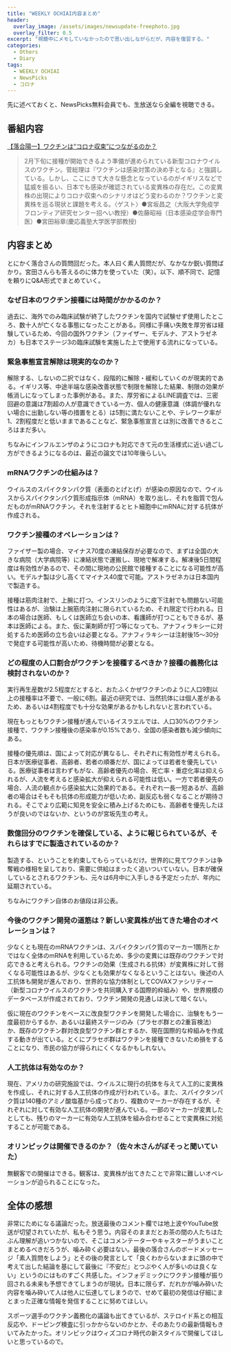 ```yaml
---
title: "WEEKLY OCHIAI内容まとめ"
header:
  overlay_image: /assets/images/newsupdate-freephoto.jpg
  overlay_filter: 0.5
excerpt: "視聴中にメモしていなかったので思い出しながらだが、内容を復習する。"
categories:
  - Others
  - Diary
tags:
  - WEEKLY OCHIAI
  - NewsPicks
  - コロナ
---
```


先に述べておくと、NewsPicks無料会員でも、生放送なら全編を視聴できる。

## 番組内容

[【落合陽一】ワクチンは“コロナ収束”につながるのか？](https://newspicks.com/news/5568967/body/?ref=user_2250)

>2月下旬に接種が開始できるよう準備が進められている新型コロナウイルスのワクチン。菅総理は『ワクチンは感染対策の決め手となる』と強調している。しかし、ここにきて大きな懸念となっているのがイギリスなどで猛威を振るい、日本でも感染が確認されている変異株の存在だ。この変異株の出現によりコロナ収束へのシナリオはどう変わるのか？ワクチンと変異株を巡る現状と課題を考える。〈ゲスト〉●宮坂昌之（大阪大学免疫学フロンティア研究センター招へい教授）●佐藤昭裕（日本感染症学会専門医）●宮田裕章(慶応義塾大学医学部教授)

## 内容まとめ

とにかく落合さんの質問回だった。本人曰く素人質問だが、なかなか鋭い質問ばかり。宮田さんらも答えるのに体力を使っていた（笑）。以下、順不同で、記憶を頼りにQ&A形式でまとめていく。

### なぜ日本のワクチン接種には時間がかかるのか？

過去に、海外でのみ臨床試験が終了したワクチンを国内で試験せず使用したところ、数十人が亡くなる事態になったことがある。同様に手痛い失敗を厚労省は経験しているため、今回の国外ワクチン（ファイザー、モデルナ、アストラゼネカ）も日本でステージ3の臨床試験を実施した上で使用する流れになっている。

### 緊急事態宣言解除は現実的なのか？

解除する、しないの二択ではなく、段階的に解除・緩和していくのが現実的である。イギリス等、中途半端な感染改善状態で制限を解除した結果、制限の効果が帳消しになってしまった事例がある。また、厚労省によるLINE調査では、三密回避の意識は7割超の人が意識できている一方、個人の健康意識（体調が優れない場合に出勤しない等の措置をとる）は5割に満たないことや、テレワーク率が1、2割程度だと低いままであることなど、緊急事態宣言とは別に改善できるところはまだ多い。

ちなみにインフルエンザのようにコロナも対応できて元の生活様式に近い過ごし方ができるようになるのは、最近の論文では10年後らしい。

### mRNAワクチンの仕組みは？

ウイルスのスパイクタンパク質（表面のとげとげ）が感染の原因なので、ウイルスからスパイクタンパク質形成指示体（mRNA）を取り出し、それを脂質で包んだものがmRNAワクチン。それを注射するとヒト細胞中にmRNAに対する抗体が作成される。

### ワクチン接種のオペレーションは？

ファイザー製の場合、マイナス70度の凍結保存が必要なので、まずは全国の大きな病院（大学病院等）に凍結状態で運搬し、現地で解凍する。解凍後5日間程度は有効性があるので、その間に現地の公民館で接種することになる可能性が高い。モデルナ製は少し高くてマイナス40度で可能。アストラゼネカは日本国内で製造する。

接種は筋肉注射で、上腕に打つ。インスリンのように皮下注射でも問題ない可能性はあるが、治験は上腕筋肉注射に限られているため、それ限定で行われる。日本の場合は医師、もしくは医師立ち会いの本、看護師が打つこともできるが、基本は医師による。また、仮に薬剤師が打つ等になっても、アナフィラキシーに対処するため医師の立ち会いは必要となる。アナフィラキシーは注射後15～30分で発症する可能性が高いため、待機時間が必要となる。

### どの程度の人口割合がワクチンを接種するべきか？接種の義務化は検討されないのか？

実行再生産数が2.5程度だとすると、おたふくかぜワクチンのように人口9割以上の接種率は不要で、一般に6割。最近の研究では、当然抗体には個人差があるため、あるいは4割程度でも十分な効果があるかもしれないと言われている。

現在もっともワクチン接種が進んでいるイスラエルでは、人口30%のワクチン接種で、ワクチン接種後の感染率が0.15%であり、全国の感染者数も減少傾向にある。

接種の優先順は、国によって対応が異なるし、それぞれに有効性が考えられる。日本が医療従事者、高齢者、若者の順番だが、国によっては若者を優先している。医療従事者は言わずもがな、高齢者優先の場合、死亡率・重症化率は抑えられるが、人流を考えると感染拡大が抑えられる可能性は低い。一方で若者優先の場合、人流の観点から感染拡大に効果的である。それぞれ一長一短あるが、高齢者の場合はそもそも抗体の形成能力が低いため、副反応も弱くなることが期待される。そこでより広範に知見を安全に積み上げるためにも、高齢者を優先したほうが良いのではないか、というのが宮坂先生の考え。

### 数億回分のワクチンを確保している、ように報じられているが、それらはすでに製造されているのか？

製造する、ということを約束してもらっているだけ。世界的に見てワクチンは争奪戦の様相を呈しており、需要に供給はまったく追いついていない。日本が確保しているとされるワクチンも、元々は6月中に入手しきる予定だったが、年内に延期されている。

ちなみにワクチン自体のお値段は非公表。

### 今後のワクチン開発の道筋は？新しい変異株が出てきた場合のオペレーションは？

少なくとも現在のmRNAワクチンは、スパイクタンパク質のマーカー1箇所とかではなく全体のmRNAを利用しているため、多少の変異には既存のワクチンで対応できると考えられる。ワクチンの効果（生成される抗体）が変異株に対して弱くなる可能性はあるが、少なくとも効果がなくなるということはない。後述の人工抗体も開発が進んでおり、世界的な協力体制としてCOVAXファシリティー（新型コロナウイルスのワクチンを共同購入する国際的枠組み）や、世界規模のデータベースが作成されており、ワクチン開発の見通しは決して暗くない。

仮に現在のワクチンをベースに改良型ワクチンを開発した場合に、治験をもう一度最初からするか、あるいは最終ステージのみ（プラセボ群との2重盲検法）か、既存のワクチン群対改良型ワクチン群とするか、現在国際的な枠組みを作成する動きが出ている。とくにプラセボ群はワクチンを接種できないため損をすることになり、市民の協力が得られにくくなるかもしれない。

### 人工抗体は有効なのか？

現在、アメリカの研究施設では、ウイルスに現行の抗体を与えて人工的に変異株を作成し、それに対する人工抗体の作成が行われている。また、スパイクタンパク質は140種のアミノ酸塩基から成っており、複数のマーカーが存在するが、それぞれに対して有効な人工抗体の開発が進んでいる。一部のマーカーが変異したとしても、残りのマーカーに有効な人工抗体を組み合わせることで変異株に対処することが可能である。

### オリンピックは開催できるのか？（佐々木さんがぼそっと聞いていた）

無観客での開催はできる。観客は、変異株が出てきたことで非常に難しいオペレーションが迫られることになった。

## 全体の感想

非常にためになる議論だった。放送最後のコメント欄では地上波やYouTube放送が切望されていたが、私もそう思う。内容そのままだとお茶の間の人たちはたぶん理解が追いつかないので、そこはコメンテーターやキャスターがうまいことまとめるべきだろうが、噛み砕く必要はない。最後の落合さんのボードメッセージ「素人質問をしよう」とその後の発言として「良くわからないままに頭の中で考えて出した結論を基にして最後に『不安だ』とつぶやく人が多いのは良くない」というのにはものすごく共感した。インフォデミックにワクチン接種が振り回される未来も予想できてしまうのが現状。日本に限らず、だれかが噛み砕いた内容を噛み砕いて人は他人に伝達してしまうので、せめて最初の発信は仔細にまとまった正確な情報を発信することに努めてほしい。

スポーツ選手のワクチン義務化の議論も出てきているが、ステロイド系との相互反応や、ドーピング検査に引っかからないのかとか、そのあたりの最新情報もきいてみたかった。オリンピックはウィズコロナ時代の新スタイルで開催してほしいと思っているので。
